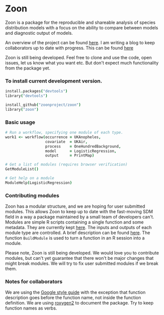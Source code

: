 # Zoon

Zoon is a package for the reproducible and shareable analysis of species distribution models with a focus on the ability to compare between models and diagnostic output of models.


An overview of the project can be found [here](http://www.2020science.net/research/species-distribution-modelling).
I am writing a blog to keep collaborators up to date with progress. This can be found [here](http://zoonproject.wordpress.com)

Zoon is still being developed. Feel free to clone and use the code, open issues, let us know what you want etc. But don't expect much functionality from the package yet.





### To install current development version.

```coffee
install.packages("devtools")
library("devtools")

install_github("zoonproject/zoon")
library("zoon")
```

### Basic usage

```coffee
# Run a workflow, specifying one module of each type.
work1 <- workflow(occurrence = UKAnopheles,
                  covariate  = UKAir,
                  process    = OneHundredBackground,
                  model      = LogisticRegression,
                  output     = PrintMap)

# Get a list of modules (requires browser verification)
GetModuleList()

# Get help on a module
ModuleHelp(LogisticRegression)
```


### Contributing modules

Zoon has a modular structure, and we are hoping for user submitted modules. This allows Zoon to keep up to date with the fast-moving SDM field in a way a package maintained by a small team of developers can't. Modules are simple R scripts containing a single function and some metadata. They are currently kept [here](https://github.com/zoonproject/modules). The inputs and outputs of each module type are controlled. A brief description can be found [here](https://github.com/zoonproject/zoon/blob/master/vignettes/Module_IO_for_devs.Rmd). The function `BuildModule` is used to turn a function in an R session into a module. 

Please note, Zoon is still being developed. We would love you to contribute modules, but can't yet guarantee that there won't be major changes that might break modules. We will try to fix user submitted modules if we break them. 


### Notes for collaborators

We are using the [Google style guide](https://google-styleguide.googlecode.com/svn/trunk/Rguide.xml) with the exception that function description goes before the function name, not inside the function definition. We are using [roxygen2](http://cran.r-project.org/web/packages/roxygen2/vignettes/roxygen2.html) to document the package. Try to keep function names as verbs.


